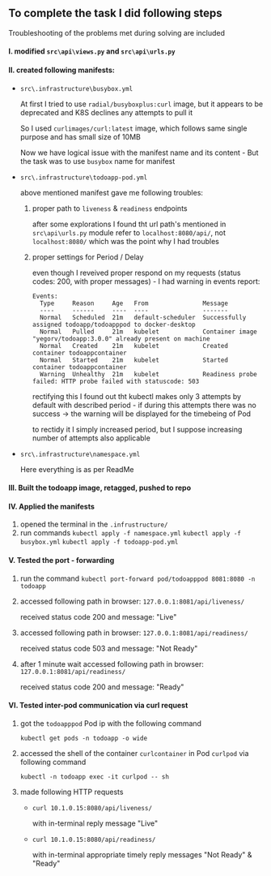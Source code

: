 ## To complete the task I did following steps

Troubleshooting of the problems met during solving are included

#### I. modified `src\api\views.py` and `src\api\urls.py`

#### II. created following manifests:

* `src\.infrastructure\busybox.yml`

  At first I tried to use `radial/busyboxplus:curl` image, but it appears to be deprecated and K8S declines any attempts to pull it

  So I used `curlimages/curl:latest` image, which follows same single purpose and has small size of 10MB

  Now we have logical issue with the manifest name and its content - But the task was to use `busybox` name for manifest
* `src\.infrastructure\todoapp-pod.yml`

  above mentioned manifest gave me following troubles:

  1. proper path to `liveness` & `readiness` endpoints

      after some explorations I found tht url path's mentioned in `src\api\urls.py` module refer to `localhost:8080/api/`, not `localhost:8080/`
      which was the point why I had troubles
  2. proper settings for Period / Delay

      even though I reveived proper respond on my requests (status codes: 200, with proper messages) - I had warning in events report:

      ```
      Events:
        Type     Reason     Age   From               Message
        ----     ------     ----  ----               -------
        Normal   Scheduled  21m   default-scheduler  Successfully assigned todoapp/todoapppod to docker-desktop
        Normal   Pulled     21m   kubelet            Container image "yegorv/todoapp:3.0.0" already present on machine
        Normal   Created    21m   kubelet            Created container todoappcontainer
        Normal   Started    21m   kubelet            Started container todoappcontainer
        Warning  Unhealthy  21m   kubelet            Readiness probe failed: HTTP probe failed with statuscode: 503
      ```

      rectifying this I found out tht kubectl makes only 3 attempts by default with described period - if during this attempts there was no success -> the warning will be displayed for the timebeing of Pod

      to rectidy it I simply increased period, but I suppose increasing number of attempts also applicable
* `src\.infrastructure\namespace.yml`

  Here everything is as per ReadMe

#### III. Built the todoapp image, retagged, pushed to repo

#### IV. Applied the manifests

1. opened the terminal in the `.infrustructure/`
2. run commands
    `kubectl apply -f namespace.yml`
    `kubectl apply -f busybox.yml`
    `kubectl apply -f todoapp-pod.yml`

#### V. Tested the port - forwarding

1. run the command `kubectl port-forward pod/todoapppod 8081:8080 -n todoapp`
2. accessed following path in browser: `127.0.0.1:8081/api/liveness/` 

    received status code 200
    and message: "Live"
3. accessed following path in browser: `127.0.0.1:8081/api/readiness/`

    received status code 503
    and message: "Not Ready"
4. after 1 minute wait accessed following path in browser: `127.0.0.1:8081/api/readiness/`

    received status code 200
    and message: "Ready"

#### VI. Tested inter-pod communication via curl request

1. got the `todoapppod` Pod ip with the following command

    `kubectl get pods -n todoapp -o wide`
2. accessed the shell of the container `curlcontainer` in Pod `curlpod` via following command

    `kubectl -n todoapp exec -it curlpod -- sh`
3. made following HTTP requests

    * `curl 10.1.0.15:8080/api/liveness/`

      with in-terminal reply message "Live"
    * `curl 10.1.0.15:8080/api/readiness/`

      with in-terminal appropriate timely reply messages "Not Ready" & "Ready"